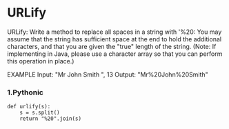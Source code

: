 # URLify

URLify: Write a method to replace all spaces in a string with '%20: You may assume that the string
has sufficient space at the end to hold the additional characters, and that you are given the "true"
length of the string. (Note: If implementing in Java, please use a character array so that you can
perform this operation in place.)

EXAMPLE
Input: "Mr John Smith ", 13
Output: "Mr%20John%20Smith"

### 1.Pythonic

```
def urlify(s):
    s = s.split()
    return "%20".join(s)
```
